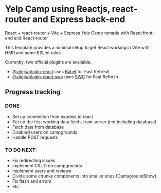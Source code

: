 # Yelp Camp using Reactjs, react-router and Express back-end

React + react-router + Vite + Express
Yelp Camp remade with React front-end and React-router

This template provides a minimal setup to get React working in Vite with HMR and some ESLint rules.

Currently, two official plugins are available:

- [@vitejs/plugin-react](https://github.com/vitejs/vite-plugin-react/blob/main/packages/plugin-react/README.md) uses [Babel](https://babeljs.io/) for Fast Refresh
- [@vitejs/plugin-react-swc](https://github.com/vitejs/vite-plugin-react-swc) uses [SWC](https://swc.rs/) for Fast Refresh


## Progress tracking
### DONE:
- Set up connection from express to react
- Set up the first working data fetch, from server (not including database)
- Fetch data from database
- Disabled users on campgrounds
- Handle POST requests

### TO DO NEXT:
- Fix redirecting issues
- Implement CRUD on campgrounds
- Implement users and reviews
- Divide some chunky components into smaller ones (CampgroundShow)
- Fix flash and errors
- etc
